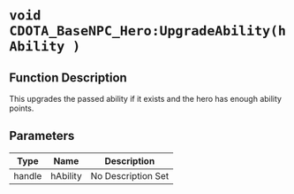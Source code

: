 # `void CDOTA_BaseNPC_Hero:UpgradeAbility(hAbility )`
## Function Description
This upgrades the passed ability if it exists and the hero has enough ability points.
## Parameters
Type|Name|Description
--|--|--
handle|hAbility|No Description Set
